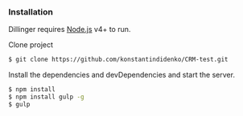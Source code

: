 ### Installation

Dillinger requires [Node.js](https://nodejs.org/) v4+ to run.

Clone project

```sh
$ git clone https://github.com/konstantindidenko/CRM-test.git
```

Install the dependencies and devDependencies and start the server.
```sh
$ npm install
$ npm install gulp -g
$ gulp
```
